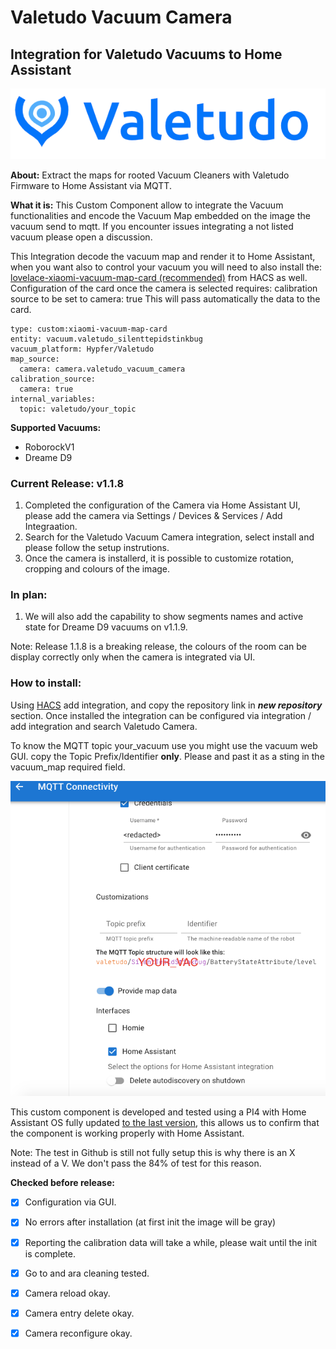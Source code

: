 # Valetudo Vacuum Camera
## Integration for Valetudo Vacuums to Home Assistant
<div align="center">
    <a href="https://valetudo.cloud/pages/general/newcomer-guide.html">
    <img src="images/img_1.png">
    </a>
</div>


**About:**
Extract the maps for rooted Vacuum Cleaners with Valetudo Firmware to Home Assistant via MQTT.

**What it is:**
This Custom Component allow to integrate the Vacuum functionalities and encode the Vacuum Map embedded on the image the vacuum send to mqtt.
If you encounter issues integrating a not listed vacuum please open a discussion.

This Integration decode the vacuum map and render it to Home Assistant, when you want also to control your vacuum you will need to also install the:
[lovelace-xiaomi-vacuum-map-card (recommended)](https://github.com/PiotrMachowski/lovelace-xiaomi-vacuum-map-card) from HACS as well.
Configuration of the card once the camera is selected requires:
calibration source to be set to camera: true
This will pass automatically the data to the card.

```
type: custom:xiaomi-vacuum-map-card
entity: vacuum.valetudo_silenttepidstinkbug
vacuum_platform: Hypfer/Valetudo
map_source:
  camera: camera.valetudo_vacuum_camera 
calibration_source: 
  camera: true 
internal_variables: 
  topic: valetudo/your_topic  
  ```

**Supported Vacuums:**
- RoborockV1
- Dreame D9


### Current Release: v1.1.8
1. Completed the configuration of the Camera via Home Assistant UI, please add the camera via Settings / Devices & Services / Add Integraation.
2. Search for the Valetudo Vacuum Camera integration, select install and please follow the setup instrutions.
3. Once the camera is installerd, it is possible to customize rotation, cropping and colours of the image.
 
### In plan:
1) We will also add the capability to show segments names and active state for Dreame D9 vacuums on v1.1.9.

Note: Release 1.1.8 is a breaking release, the colours of the room can be display correctly only when the camera is integrated via UI.

### How to install:
Using [HACS](https://hacs.xyz/) add integration, and copy the repository link in ***new repository*** section.
Once installed the integration can be configured via integration / add integration and search Valetudo Camera.

To know the MQTT topic your_vacuum use you might use the vacuum web GUI.
copy the Topic Prefix/Identifier **only**. Please and past it as a sting in the
vacuum_map required field.

<div align="center">
  <img src="images/img.png" alt="Valetudo Connections Setting Menu">
</div>

This custom component is developed and tested using a PI4 with Home Assistant OS fully updated [to the last version](https://www.home-assistant.io/faq/release/), this allows
us to confirm that the component is working properly with Home Assistant.

Note: The test in Github is still not fully setup this is why there is an X instead of a V. We don't pass the 84% of test for this reason.

**Checked before release:**
- [x] Configuration via GUI. 
- [x] No errors after installation (at first init the image will be gray)
- [x] Reporting the calibration data will take a while, please wait until the init is complete.
- [x] Go to and ara cleaning tested.
- [x] Camera reload okay.
- [x] Camera entry delete okay.
- [x] Camera reconfigure okay.


